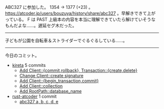 ABC327 に参加した。 1354 → 1377 (+23) 。 <https://atcoder.jp/users/bouzuya/history/share/abc327> 。早解きできて上がっている。 F は PAST 上級本の内容を本当に理解できていたら解けていそうなもんだよな……。遅延セグ木だった。

---

子どもが公園を自転車＆ストライダーでぐるぐるしている……。

---

今日のコミット。

- [kireta](https://github.com/bouzuya/kireta) 5 commits
  - [Add Client::{commit,rollback}, Transaction::{create,delete}](https://github.com/bouzuya/kireta/commit/9d1738ab82e12f94d5f5ae12c7ec6f689c7aab99)
  - [Change Client::create signature](https://github.com/bouzuya/kireta/commit/5f2c5f9af2c16ec65e63f5e71567aa7147f02d53)
  - [Add Client::{begin_transaction,commit}](https://github.com/bouzuya/kireta/commit/6318e468e6fcbd0ebafb1f639893ae544413f140)
  - [Add Client::collection](https://github.com/bouzuya/kireta/commit/db701190ef1862f7b07c144327621c38d5fbba59)
  - [Add RootPath::database_name](https://github.com/bouzuya/kireta/commit/4f6454fa9abb34871e43fb00fbf2e1a858cca8d4)
- [rust-atcoder](https://github.com/bouzuya/rust-atcoder) 1 commit
  - [abc327 a, b, c, d, e](https://github.com/bouzuya/rust-atcoder/commit/8990cd7a8b8287285cafa65f624bb454fba8eed5)

